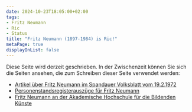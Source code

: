 ```yaml
---
date: 2024-10-23T18:05:00+02:00
tags:
- Fritz Neumann
- Ric
- Status
title: "Fritz Neumann (1897-1984) is Ric!"
metaPage: true
displayInList: false
---
```


Diese Seite wird derzeit geschrieben. In der Zwischenzeit können Sie sich die Seiten ansehen, die zum Schreiben dieser Seite verwendet werden:

* [Artikel über Fritz Neumann im Spandauer Volksblatt vom 19.2.1972](/de/post/fritz-neumann-spandauer-volksblatt-19-2-1972/)
* [Personenstandsregisterauszüge für Fritz Neumann](/de/post/fritz-neumann-civil-registry)
* [Fritz Neumann an der Akademische Hochschule für die Bildenden Künste](/de/post/fritz-neumann-academic-college-of-fine-arts/)

